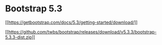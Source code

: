# Bootstrap 5.3

[[https://getbootstrap.com/docs/5.3/getting-started/download/]]

[[https://github.com/twbs/bootstrap/releases/download/v5.3.3/bootstrap-5.3.3-dist.zip]]
